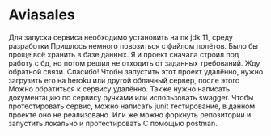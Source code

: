 # Aviasales
Для запуска сервиса необходимо установить на пк jdk 11, среду разработки
Пришлось немного повозиться с файлом полётов. Было бы проще всё хранить в базе данных.
Я и проект сначала строил под работу с бд, но потом решил не отходить от заданных требований.
Жду обратной связи. Спасибо!
Чтобы запустить этот проект удалённо, нужно загрузить его на heroku или другой облачный сервер, после этого
Можно обратиться к сервису удалённо. 
Также нужно написать документацию по сервису ручками или использовать swagger. 
Чтобы протестировать сервис, можно написать junit тестирование, 
в данном проекте оно не реализовано. Или же можно форкнуть репозитории и запустить локально и протестировать
С помощью postman. 
